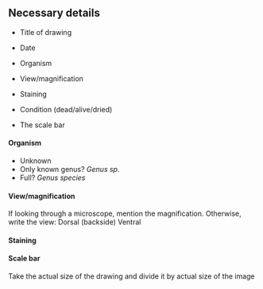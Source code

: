 ## Necessary details
- Title of drawing
- Date
- Organism
- View/magnification
- Staining
- Condition (dead/alive/dried)

- The scale bar

#### Organism
- Unknown
- Only known genus? *Genus sp.*
- Full? *Genus species*

#### View/magnification
If looking through a microscope, mention the magnification.
Otherwise, write the view:
	Dorsal (backside)
	Ventral


#### Staining


#### Scale bar
Take the actual size of the drawing and divide it by actual size of the image